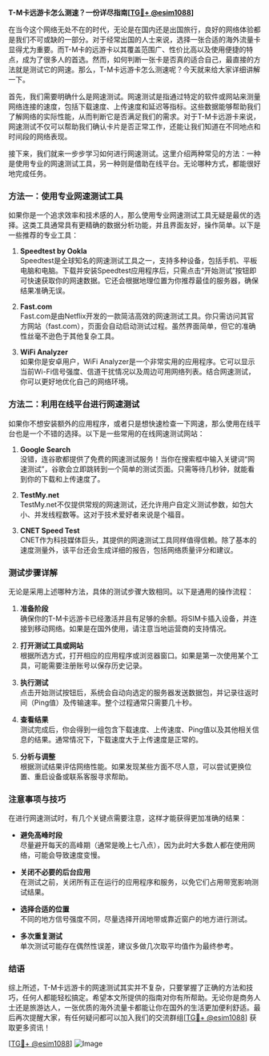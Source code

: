 **T-M卡远游卡怎么测速？一份详尽指南[[TG💪+ @esim1088](https://t.me/s/esim1088)]**

在当今这个网络无处不在的时代，无论是在国内还是出国旅行，良好的网络体验都是我们不可或缺的一部分。对于经常出国的人士来说，选择一张合适的海外流量卡显得尤为重要。而T-M卡的远游卡以其覆盖范围广、性价比高以及使用便捷的特点，成为了很多人的首选。然而，如何判断一张卡是否真的适合自己，最直接的方法就是测试它的网速。那么，T-M卡远游卡怎么测速呢？今天就来给大家详细讲解一下。

首先，我们需要明确什么是网速测试。网速测试是指通过特定的软件或网站来测量网络连接的速度，包括下载速度、上传速度和延迟等指标。这些数据能够帮助我们了解网络的实际性能，从而判断它是否满足我们的需求。对于T-M卡远游卡来说，网速测试不仅可以帮助我们确认卡片是否正常工作，还能让我们知道在不同地点和时间段的网络表现。

接下来，我们就来一步步学习如何进行网速测试。这里介绍两种常见的方法：一种是使用专业的网速测试工具，另一种则是借助在线平台。无论哪种方式，都能很好地完成任务。

### 方法一：使用专业网速测试工具

如果你是一个追求效率和技术感的人，那么使用专业网速测试工具无疑是最优的选择。这类工具通常具有更精确的数据分析功能，并且界面友好，操作简单。以下是一些推荐的专业工具：

1. **Speedtest by Ookla**  
   Speedtest是全球知名的网速测试工具之一，支持多种设备，包括手机、平板电脑和电脑。下载并安装Speedtest应用程序后，只需点击“开始测试”按钮即可快速获取你的网速数据。它还会根据地理位置为你推荐最佳的服务器，确保结果准确无误。

2. **Fast.com**  
   Fast.com是由Netflix开发的一款简洁高效的网速测试工具。你只需访问其官方网站（fast.com），页面会自动启动测试过程。虽然界面简单，但它的准确性丝毫不逊色于其他复杂工具。

3. **WiFi Analyzer**  
   如果你是安卓用户，WiFi Analyzer是一个非常实用的应用程序。它可以显示当前Wi-Fi信号强度、信道干扰情况以及周边可用网络列表。结合网速测试，你可以更好地优化自己的网络环境。

### 方法二：利用在线平台进行网速测试

如果你不想安装额外的应用程序，或者只是想快速检查一下网速，那么使用在线平台也是一个不错的选择。以下是一些常用的在线网速测试网站：

1. **Google Search**  
   没错，连谷歌都提供了免费的网速测试服务！当你在搜索框中输入关键词“网速测试”，谷歌会立即跳转到一个简单的测试页面。只需等待几秒钟，就能看到你的下载和上传速度了。

2. **TestMy.net**  
   TestMy.net不仅提供常规的网速测试，还允许用户自定义测试参数，如包大小、并发线程数等。这对于技术爱好者来说是个福音。

3. **CNET Speed Test**  
   CNET作为科技媒体巨头，其提供的网速测试工具同样值得信赖。除了基本的速度测量外，该平台还会生成详细的报告，包括网络质量评分和建议。

### 测试步骤详解

无论是采用上述哪种方法，具体的测试步骤大致相同。以下是通用的操作流程：

1. **准备阶段**  
   确保你的T-M卡远游卡已经激活并且有足够的余额。将SIM卡插入设备，并连接到移动网络。如果是在国外使用，请注意当地运营商的支持情况。

2. **打开测试工具或网站**  
   根据所选方式，打开相应的应用程序或浏览器窗口。如果是第一次使用某个工具，可能需要注册账号以保存历史记录。

3. **执行测试**  
   点击开始测试按钮后，系统会自动向选定的服务器发送数据包，并记录往返时间（Ping值）及传输速率。整个过程通常只需要几十秒。

4. **查看结果**  
   测试完成后，你会得到一组包含下载速度、上传速度、Ping值以及其他相关信息的结果。通常情况下，下载速度大于上传速度是正常的。

5. **分析与调整**  
   根据测试结果评估网络性能。如果发现某些方面不尽人意，可以尝试更换位置、重启设备或联系客服寻求帮助。

### 注意事项与技巧

在进行网速测试时，有几个关键点需要注意，这样才能获得更加准确的结果：

- **避免高峰时段**  
  尽量避开每天的高峰期（通常是晚上七八点），因为此时大多数人都在使用网络，可能会导致速度变慢。

- **关闭不必要的后台应用**  
  在测试之前，关闭所有正在运行的应用程序和服务，以免它们占用带宽影响测试结果。

- **选择合适的位置**  
  不同的地方信号强度不同，尽量选择开阔地带或靠近窗户的地方进行测试。

- **多次重复测试**  
  单次测试可能存在偶然性误差，建议多做几次取平均值作为最终参考。

### 结语

综上所述，T-M卡远游卡的网速测试其实并不复杂，只要掌握了正确的方法和技巧，任何人都能轻松搞定。希望本文所提供的指南对你有所帮助。无论你是商务人士还是旅游达人，一张优质的海外流量卡都能让你在国外的生活更加便利舒适。最后再次提醒大家，有任何疑问都可以加入我们的交流群组[[TG💪+ @esim1088](https://t.me/s/esim1088)] 获取更多资讯！

[[TG💪+ @esim1088](https://t.me/s/esim1088)] ![Image](https://i.postimg.cc/4NQfJmqS/Snipaste-2025-05-13-00-14-12.png)